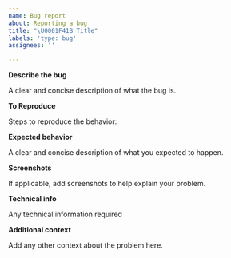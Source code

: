 ```yaml
---
name: Bug report
about: Reporting a bug
title: "\U0001F41B Title"
labels: 'type: bug'
assignees: ''

---
```


**Describe the bug**

A clear and concise description of what the bug is.

**To Reproduce**

Steps to reproduce the behavior:

**Expected behavior**

A clear and concise description of what you expected to happen.

**Screenshots**

If applicable, add screenshots to help explain your problem.

**Technical info**

Any technical information required

**Additional context**

Add any other context about the problem here.
